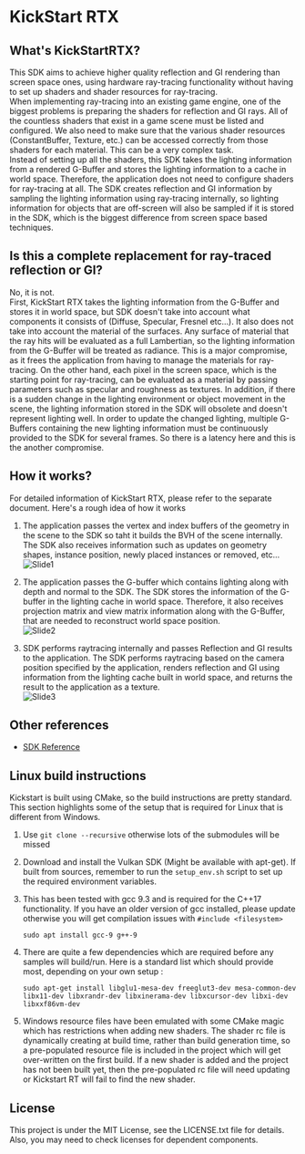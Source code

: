 # KickStart RTX

## What's KickStartRTX?
This SDK aims to achieve higher quality reflection and GI rendering than screen space ones, using hardware ray-tracing functionality without having to set up shaders and shader resources for ray-tracing.  
When implementing ray-tracing into an existing game engine, one of the biggest problems is preparing the shaders for reflection and GI rays.
All of the countless shaders that exist in a game scene must be listed and configured. We also need to make sure that the various shader resources (ConstantBuffer, Texture, etc.) can be accessed correctly from those shaders for each material. This can be a very complex task.  
Instead of setting up all the shaders, this SDK takes the lighting information from a rendered G-Buffer and stores the lighting information to a cache in world space.
Therefore, the application does not need to configure shaders for ray-tracing at all.
The SDK creates reflection and GI information by sampling the lighting information using ray-tracing internally, so lighting information for objects that are off-screen will also be sampled if it is stored in the SDK, which is the biggest difference from screen space based techniques.

## Is this a complete replacement for ray-traced reflection or GI?
No, it is not.  
First, KickStart RTX takes the lighting information from the G-Buffer and stores it in world space, but SDK doesn't take into account what components it consists of (Diffuse, Specular, Fresnel etc...). It also does not take into account the material of the surfaces.
Any surface of material that the ray hits will be evaluated as a full Lambertian, so the lighting information from the G-Buffer will be treated as radiance. This is a major compromise, as it frees the application from having to manage the materials for ray-tracing.
On the other hand, each pixel in the screen space, which is the starting point for ray-tracing, can be evaluated as a material by passing parameters such as specular and roughness as textures.
In addition, if there is a sudden change in the lighting environment or object movement in the scene, the lighting information stored in the SDK will obsolete and doesn't represent lighting well. In order to update the changed lighting, multiple G-Buffers containing the new lighting information must be continuously provided to the SDK for several frames. So there is a latency here and this is the another compromise.

## How it works?
For detailed information of KickStart RTX, please refer to the separate document. Here's a rough idea of how it works

1. The application passes the vertex and index buffers of the geometry in the scene to the SDK so taht it builds the BVH of the scene internally.
The SDK also receives information such as updates on geometry shapes, instance position, newly placed instances or removed, etc...  
![Slide1](https://user-images.githubusercontent.com/5753935/157593405-1a18be4e-893c-4d14-b104-773f69738ac3.png)

1. The application passes the G-buffer which contains lighting along with depth and normal to the SDK.
The SDK stores the information of the G-buffer in the lighting cache in world space. Therefore, it also receives projection matrix and view matrix information along with the G-Buffer, that are needed to reconstruct world space position.  
![Slide2](https://user-images.githubusercontent.com/5753935/157593410-c6a037ec-3d1b-4f14-a19c-9dbbf10560b4.png)

1. SDK performs raytracing internally and passes Reflection and GI results to the application.
The SDK performs raytracing based on the camera position specified by the application, renders reflection and GI using information from the lighting cache built in world space, and returns the result to the application as a texture.  
![Slide3](https://user-images.githubusercontent.com/5753935/157593412-758d200b-da90-4b69-ab25-bc75545f0dca.png)

## Other references

- [SDK Reference](docs/SDK_Reference.md)

## Linux build instructions
Kickstart is built using CMake, so the build instructions are pretty standard. This section highlights some of the setup that is required for Linux that is different from Windows.

1. Use `git clone --recursive` otherwise lots of the submodules will be missed

2. Download and install the Vulkan SDK (Might be available with apt-get). If built from sources, remember to run the `setup_env.sh` script to set up the required environment variables.

3. This has been tested with gcc 9.3 and is required for the C++17 functionality. If you have an older version of gcc installed, please update otherwise you will get compilation issues with `#include <filesystem>`
    
    `sudo apt install gcc-9 g++-9`

4. There are quite a few dependencies which are required before any samples will build/run. Here is a standard list which should provide most, depending on your own setup :
   
   `sudo apt-get install libglu1-mesa-dev freeglut3-dev mesa-common-dev libx11-dev libxrandr-dev libxinerama-dev libxcursor-dev libxi-dev libxxf86vm-dev`

5. Windows resource files have been emulated with some CMake magic which has restrictions when adding new shaders. The shader rc file is dynamically creating at build time, rather than build generation time, so a pre-populated resource file is included in the project which will get over-written on the first build. If a new shader is added and the project has not been built yet, then the pre-populated rc file will need updating or Kickstart RT will fail to find the new shader.

## License

This project is under the MIT License, see the LICENSE.txt file for details. Also, you may need to check licenses for dependent components.


